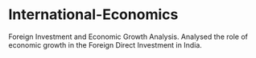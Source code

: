 # International-Economics
Foreign Investment and Economic Growth Analysis.
Analysed the role of economic growth in the Foreign Direct Investment in India.
